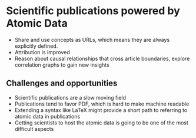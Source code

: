 # Scientific publications powered by Atomic Data

- Share and use concepts as URLs, which means they are always explicitly defined.
- Attribution is improved
- Reason about causal relationships that cross article boundaries, explore correlation graphs to gain new insights

## Challenges and opportunities

- Scientific publications are a slow moving field
- Publications tend to favor PDF, which is hard to make machine readable
- Extending a syntax like LaTeX might provide a short path to referring to atomic data in publications
- Getting scientists to host the atomic data is going to be one of the most difficult aspects
